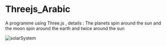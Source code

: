 # Threejs_Arabic

A programme using Three.js , details : The planets spin around the sun and the moon spin around the earth and twice around the sun



![solarSystem](https://github.com/Youhana-Gergis/The-solar-system/assets/124525093/2178399c-2080-4b7e-9ae7-784a555d5cda)
